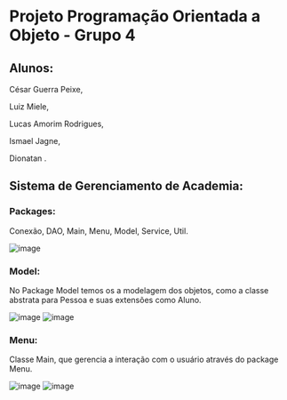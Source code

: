 # Projeto Programação Orientada a Objeto - Grupo 4
## Alunos:
César Guerra Peixe, 

Luiz Miele,

Lucas Amorim Rodrigues,

Ismael Jagne,

Dionatan .

## Sistema de Gerenciamento de Academia:

### Packages:
Conexão, DAO, Main, Menu, Model, Service, Util.

![image](https://github.com/luizmiele/trabalhoPooSerraTec/assets/164147010/6db06753-8128-4030-bcdf-16a77958883a)

### Model:
No Package Model temos os a modelagem dos objetos, como a classe abstrata para Pessoa e suas extensões como Aluno.

![image](https://github.com/luizmiele/trabalhoPooSerraTec/assets/164147010/bf9b2ab9-cdfa-4bb5-8a4a-5813afb64de0)
![image](https://github.com/luizmiele/trabalhoPooSerraTec/assets/164147010/ae701b4e-2ddf-4bac-b5b3-8606d237143f)

### Menu:
Classe Main, que gerencia a interação com o usuário através do package Menu.

![image](https://github.com/luizmiele/trabalhoPooSerraTec/assets/164147010/86575610-e54a-49d4-a64e-5e31cc25f2b3)
![image](https://github.com/luizmiele/trabalhoPooSerraTec/assets/164147010/b8ab756b-420e-4b7e-a51c-11c02dccfa22)










